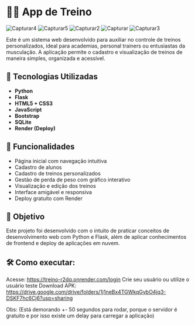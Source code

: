 # 🏋️‍♂️ App de Treino

![Capturar4](https://github.com/user-attachments/assets/d82deb0d-c0a8-40a4-b372-5542cda1e124)
![Capturar5](https://github.com/user-attachments/assets/1950fd49-8cd2-4948-98d6-243263cf32a5)
![Capturar2](https://github.com/user-attachments/assets/d37e9579-646b-4d1d-a970-741735eb9b42)
![Capturar](https://github.com/user-attachments/assets/7de11ad9-1ff9-4e72-8258-35e545f829cb)
![Capturar3](https://github.com/user-attachments/assets/7ee13a55-7908-4630-8362-e9e530df3e1a)

Este é um sistema web desenvolvido para auxiliar no controle de treinos personalizados, ideal para academias, personal trainers ou entusiastas da musculação. A aplicação permite o cadastro e visualização de treinos de maneira simples, organizada e acessível.

## 🚀 Tecnologias Utilizadas

- **Python**
- **Flask**
- **HTML5 + CSS3**
- **JavaScript**
- **Bootstrap**
- **SQLite**
- **Render (Deploy)**

## 🎯 Funcionalidades

- Página inicial com navegação intuitiva
- Cadastro de alunos
- Cadastro de treinos personalizados
- Gestão de perda de peso com gráfico interativo
- Visualização e edição dos treinos
- Interface amigável e responsiva
- Deploy gratuito com Render

## 🧠 Objetivo

Este projeto foi desenvolvido com o intuito de praticar conceitos de desenvolvimento web com Python e Flask, além de aplicar conhecimentos de frontend e deploy de aplicações em nuvem.

## 🛠️ Como executar:
Acesse: https://treino-r2dq.onrender.com/login Crie seu usuário ou utilize o usuário teste
Download APK: https://drive.google.com/drive/folders/1j1neBx4TGWkqGybO4jq3-DSKF7hc6Cj6?usp=sharing

Obs: (Está demorando +- 50 segundos para rodar, porque o servidor é gratuito e por isso existe um delay para carregar a aplicação)
